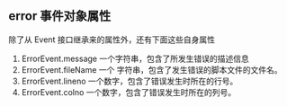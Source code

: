 
## error 事件对象属性
除了从 Event 接口继承来的属性外，还有下面这些自身属性

1. ErrorEvent.message  一个字符串，包含了所发生错误的描述信息
2. ErrorEvent.fileName 一个 字符串，包含了发生错误的脚本文件的文件名。
3. ErrorEvent.lineno 一个数字，包含了错误发生时所在的行号。
4. ErrorEvent.colno 一个数字，包含了错误发生时所在的列号。
